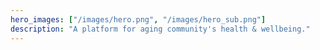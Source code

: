 ```yaml
---
hero_images: ["/images/hero.png", "/images/hero_sub.png"]
description: "A platform for aging community's health & wellbeing."
---
```


